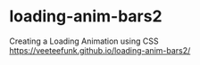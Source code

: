 # loading-anim-bars2
Creating a Loading Animation using CSS
https://veeteefunk.github.io/loading-anim-bars2/
